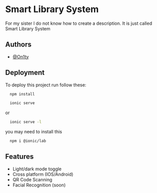 
# Smart Library System

For my sister
I do not know how to create a description. It is just called Smart Library System


## Authors

- [@On1ty](https://github.com/On1ty)


## Deployment

To deploy this project run follow these:

```bash
  npm install
```

```bash
  ionic serve
```
or

```bash
  ionic serve -l
```

you may need to install this 

```bash
  npm i @ionic/lab
```
  



## Features

- Light/dark mode toggle
- Cross platform (IOS/Android)
- QR Code Scanning
- Facial Recognition (soon)

